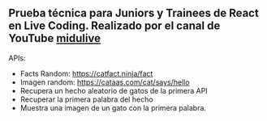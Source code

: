 ## Prueba técnica para Juniors y Trainees de React en Live Coding. Realizado por el canal de YouTube [midulive](https://www.youtube.com/@midulive)

APIs:

- Facts Random: https://catfact.ninja/fact
- Imagen random: https://cataas.com/cat/says/hello
- Recupera un hecho aleatorio de gatos de la primera API
- Recuperar la primera palabra del hecho
- Muestra una imagen de un gato con la primera palabra.
